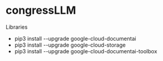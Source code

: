 # congressLLM

Libraries
- pip3 install --upgrade google-cloud-documentai
- pip3 install --upgrade google-cloud-storage
- pip3 install --upgrade google-cloud-documentai-toolbox